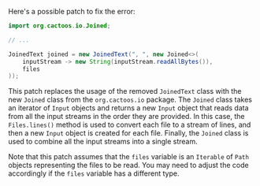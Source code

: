 Here's a possible patch to fix the error:

```java
import org.cactoos.io.Joined;

// ...

JoinedText joined = new JoinedText(", ", new Joined<>(
    inputStream -> new String(inputStream.readAllBytes()),
    files
));
```

This patch replaces the usage of the removed `JoinedText` class with the new `Joined` class from the `org.cactoos.io` package. The `Joined` class takes an iterator of `Input` objects and returns a new `Input` object that reads data from all the input streams in the order they are provided. In this case, the `Files.lines()` method is used to convert each file to a stream of lines, and then a new `Input` object is created for each file. Finally, the `Joined` class is used to combine all the input streams into a single stream.

Note that this patch assumes that the `files` variable is an `Iterable` of `Path` objects representing the files to be read. You may need to adjust the code accordingly if the `files` variable has a different type.